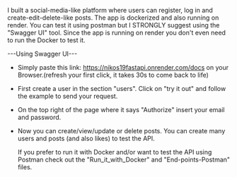 I built a social-media-like platform where users can register, log in and 
create-edit-delete-like posts. The app is dockerized and also running 
on render. You can test it using postman but I STRONGLY suggest using the
"Swagger UI" tool. Since the app is running on render you don't even need 
to run the Docker to test it.

---Using Swagger UI---

- Simply paste this link: https://nikos19fastapi.onrender.com/docs
  on your Browser.(refresh your first click, it takes 30s to come back to life)
- First create a user in the section "users". Click on "try it out" and
  follow the example to send your request.
- On the top right of the page where it says "Authorize" insert your email
  and password.
- Now you can create/view/update or delete posts. You can create many
  users and posts (and also likes) to test the API.

  If you prefer to run it with Docker and/or want to test the API  using
  Postman check out the "Run_it_with_Docker" and "End-points-Postman" files.

